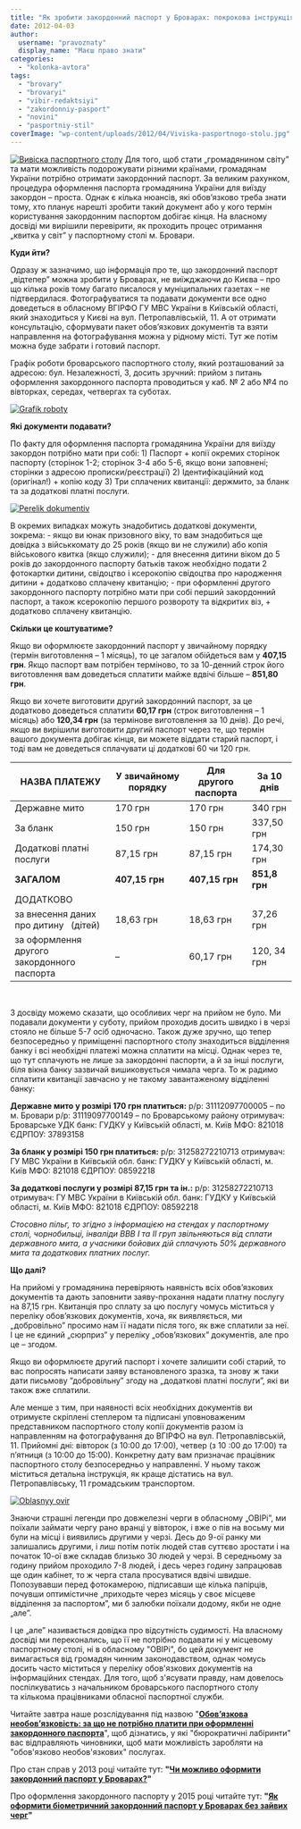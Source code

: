 ```yaml
---
title: "Як зробити закордонний паспорт у Броварах: покрокова інструкція та поради з досвіду"
date: 2012-04-03
author: 
  username: "pravoznaty"
  display_name: "Маєш право знати"
categories: 
  - "kolonka-avtora"
tags: 
  - "brovary"
  - "brovaryi"
  - "vibir-redaktsiyi"
  - "zakordonniy-pasport"
  - "novini"
  - "pasportniy-stil"
coverImage: "wp-content/uploads/2012/04/Viviska-pasportnogo-stolu.jpg"
---
```


[![](https://mpz.brovary.org/wp-content/uploads/2012/04/Viviska-pasportnogo-stolu.jpg "Вивіска паспортного столу")](https://mpz.brovary.org/wp-content/uploads/2012/04/Viviska-pasportnogo-stolu.jpg) Для того, щоб стати „громадянином світу” та мати можливість подорожувати різними країнами, громадянам України потрібно отримати закордонний паспорт. За великим рахунком, процедура оформлення паспорта громадянина України для виїзду закордон – проста. Однак є кілька нюансів, які обов’язково треба знати тому, хто планує нарешті зробити такий документ або у кого термін користування закордонним паспортом добігає кінця. На власному досвіді ми вирішили перевірити, як проходить процес отримання „квитка у світ” у паспортному столі м. Бровари.

**Куди йти?**

Одразу ж зазначимо, що інформація про те, що закордонний паспорт „відтепер” можна зробити у Броварах, не виїжджаючи до Києва – про що кілька років тому багато писалося у муніципальних газетах – не підтвердилася. Фотографуватися та подавати документи все одно доведеться в обласному ВГІРФО ГУ МВС України в Київській області, який знаходиться у Києві на вул. Петропавлівській, 11. А от отримати консультацію, сформувати пакет обов’язкових документів та взяти направлення на фотографування можна у рідному місті. Тут же потім можна буде забрати і готовий паспорт.

Графік роботи броварського паспортного столу, який розташований за адресою: бул. Незалежності, 3, досить зручний: прийом з питань оформлення закордонного паспорта проводиться у каб. № 2 або №4 по вівторках, середах, четвергах та суботах.

[![](https://mpz.brovary.org/wp-content/uploads/2012/04/Grafik-roboty.jpg "Grafik roboty")](https://mpz.brovary.org/wp-content/uploads/2012/04/Grafik-roboty.jpg)

**Які документи подавати?**

По факту для оформлення паспорта громадянина України для виїзду закордон потрібно мати при собі: 1) Паспорт + копії окремих сторінок паспорту (сторінок 1-2; сторінок 3-4 або 5-6, якщо вони заповнені; сторінки з адресою прописки/реєстрації) 2) Ідентифікаційний код (оригінал!) + копію коду 3) Три сплачених квитанції: держмито, за бланк та за додаткові платні послуги.

[![](https://mpz.brovary.org/wp-content/uploads/2012/04/Perelik-dokumentiv.jpg "Perelik dokumentiv")](https://mpz.brovary.org/wp-content/uploads/2012/04/Perelik-dokumentiv.jpg)

В окремих випадках можуть знадобитись додаткові документи, зокрема: - якщо ви юнак призовного віку, то вам знадобиться ще довідка з військкомату до 25 років (якщо ви не служили) або копія військового квитка (якщо служили); - для внесення дитини віком до 5 років до закордонного паспорту батьків також необхідно подати 2 фотокартки дитини, свідоцтво і ксерокопію свідоцтва про народження дитини + додатково сплачену квитанцію; - при оформленні другого закордонного паспорту потрібно мати при собі перший закордонний паспорт, а також ксерокопію першого розвороту та відкритих віз, + додатково сплачену квитанцію.

**Скільки це коштуватиме?**

Якщо ви оформлюєте закордонний паспорт у звичайному порядку (термін виготовлення – 1 місяць), то це загалом обійдеться вам у **407,15** **грн**. Якщо паспорт вам потрібен терміново, то за 10-денний строк його виготовлення вам доведеться сплатити майже вдвічі більше – **851,80** **грн**.

Якщо ви хочете виготовити другий закордонний паспорт, за це додатково доведеться сплатити **60,17 грн** (строк виготовлення – 1 місяць) або **120,34 грн** (за термінове виготовлення за 10 днів). До речі, якщо ви вирішили виготовити другий паспорт через те, що термін вашого документа добігає кінця, ви можете віддати старий паспорт, і тоді вам не доведеться сплачувати ці додаткові 60 чи 120 грн.

| **НАЗВА ПЛАТЕЖУ** |   **У звичайному порядку**   |   **Для другого паспорта**   |   **За 10 днів**   |
| --- | --- | --- | --- |
| Державне мито |   170 грн   |   170 грн   |   340 грн   |
| За бланк |   150 грн   |   150 грн   |   337,50 грн   |
| Додаткові платні послуги |   87,15 грн   |   87,15 грн   |   174,30 грн   |
| **ЗАГАЛОМ** |   **407,15 грн**   |   **407,15 грн**   |   **851,8 грн**   |
| ДОДАТКОВО |  |  |  |
| за внесення даних про дитину   (дітей) |   18,63 грн   |   18,63 грн   |   37,26 грн   |
| за оформлення другого   закордонного паспорта |   –   |   60,17 грн   |   120, 34 грн   |

 

З досвіду можемо сказати, що особливих черг на прийом не було. Ми подавали документи у суботу, прийом проходив досить швидко і в черзі стояло не більше 5-7 осіб одночасно. Також дуже зручно, що тепер безпосередньо у приміщенні паспортного столу знаходиться відділення банку і всі необхідні платежі можна сплатити на місці. Однак через те, що тут сплачують не лише за закордонні паспорти, а й за інші послуги, біля вікна банку зазвичай вишиковується чимала черга. То ж радимо сплатити квитанції завчасно у не такому завантаженому відділенні банку:

**Державне мито у розмірі 170 грн платиться:** р/р: 31112097700005 – по м. Бровари р/р: 31119097700149 – по Броварському району отримувач: Броварське УДК банк: ГУДКУ у Київській області, м. Київ МФО: 821018 ЄДРПОУ: 37893158

**За бланк у розмірі 150 грн платиться:** р/р: 31258272210713 отримувач: ГУ МВС України в Київській обл. банк: ГУДКУ у Київській області, м. Київ МФО: 821018 ЄДРПОУ: 08592218

**За додаткові послуги у розмірі 87,15 грн та ін.:** р/р: 31258272210713 отримувач: ГУ МВС України в Київській обл. банк: ГУДКУ у Київській області, м. Київ МФО: 821018 ЄДРПОУ: 08592218

_Стосовно пільг, то згідно з інформацією на стендах у паспортному столі, чорнобильці, інваліди ВВВ І та ІІ груп звільняються від сплати державного мита, а учасники бойових дій сплачують 50% державного мита та додаткових платних послуг._

**Що далі?**

На прийомі у громадянина перевіряють наявність всіх обов’язкових документів та дають заповнити заяву-прохання надати платну послугу на 87,15 грн. Квитанція про сплату за цю послугу чомусь міститься у переліку обов’язкових документів, хоча, як виявляється, ми „добровільно” просимо нам її надати після того, як вже сплатили за неї. І це не єдиний „сюрприз” у переліку „обов’язкових” документів, але про це – згодом.

Якщо ви оформлюєте другий паспорт і хочете залишити собі старий, то вас попросять написати заяву встановленого зразка, та знову ж таки дати письмову ”добровільну” згоду на „додаткові платні послуги”, які ви також вже сплатили.

Але менше з тим, при наявності всіх необхідних документів ви отримуєте скріплені степлером та підписані уповноваженим представником паспортного столу копії документів разом із направленням на фотографування до ВГІРФО на вул. Петропавлівській, 11. Прийомні дні: вівторок (з 10:00 до 17:00), четвер (з 10 :00 до 17:00) та п’ятниця (з 10:00 до 15:00). Конкретну дату вам призначає працівник паспортного столу безпосередньо у направленні. У ньому також міститься детальна інструкція, як краще дістатись на вул. Петропавлівську, 11 громадським транспортом.

[![](https://mpz.brovary.org/wp-content/uploads/2012/04/Oblasnyy-ovir.jpg "Oblasnyy ovir")](https://mpz.brovary.org/wp-content/uploads/2012/04/Oblasnyy-ovir.jpg)

Знаючи страшні легенди про довжелезні черги в обласному „ОВІРі”, ми поїхали займати чергу рано вранці у вівторок, і вже о пів на восьму ми були на місці і виявились другими у черзі. Десь до 9-ої ранку ми залишались другими, і лиш потім потік людей став суттєво зростати і на початок 10-ої вже складав близько 30 людей у черзі. В середньому за годину прийом проходило 7-8 людей, і десь через годину запрацював ще один кабінет, то ж черга стала просуватися вдвічі швидше. Попозувавши перед фотокамерою, підписавши ще кілька папірців, почувши оптимістичне „приходьте через місяць у своє місцеве відділення за паспортом”, ми б залюбки поїхали додому, якби не одне „але”.

І це „але” називається довідка про відсутність судимості. На власному досвіді ми переконались, що її не потрібно подавати ні у місцевому паспортному столі, ні в обласному "ОВІРі", бо цей документ не вимагається від громадян чинним законодавством, однак чомусь досить часто міститься у переліку обов'язкових документів на інформаційних стендах. Для того, щоб з'ясувати правду, нам довелось поспілкуватись з начальником броварського паспортного столу та кількома працівниками обласної паспортної служби.

Читайте завтра наше розслідування під назвою "**[Обов’язкова необов’язковість: за що не потрібно платити при оформленні закордонного паспорта](https://mpz.brovary.org/dovidka-pro-vidsutnist-sudimosti-mif-chi-realnist/ "Permanent Link to Обов’язкова необов’язковість: за що не потрібно платити при оформленні закордонного паспорта")**", щоб дізнатись, у які "бюрократичні лабіринти" вас відправляють чиновники, щоб мати можливість заробляти на "обов'язково необов'язкових" послугах.

Про стан справ у 2013 році читайте тут: **"[Чи можливо оформити закордонний паспорт у Броварах?](https://mpz.brovary.org/chi-mozhlivo-oformiti-zakordonniy-pasport-u-brovarah/)"**

Про оформлення закордонного паспорту у 2015 році читайте тут: **"[Як оформити біометричний закордонний паспорт у Броварах без зайвих черг](https://mpz.brovary.org/yak-oformyty-biometrychnyj-zakordonnyj-pasport-u-brovarah-bez-zajvyh-cherg/)"**
